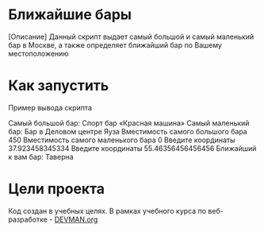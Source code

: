 # Ближайшие бары

[Описание]
Данный скрипт выдает самый большой и самый маленький бар в Москве, а также определяет ближайший бар по Вашему местоположению

# Как запустить

Пример вывода скрипта

Самый большой бар: 
Спорт бар «Красная машина»
Самый маленький бар: 
Бар в Деловом центре Яуза
Вместимость самого большого бара 450
Вместимость самого маленького бара 0
Введите координаты
37.923458345334
Введите координаты
55.46356456456456
Ближайший к вам бар:  Таверна

# Цели проекта

Код создан в учебных целях. В рамках учебного курса по веб-разработке - [DEVMAN.org](https://devman.org)

